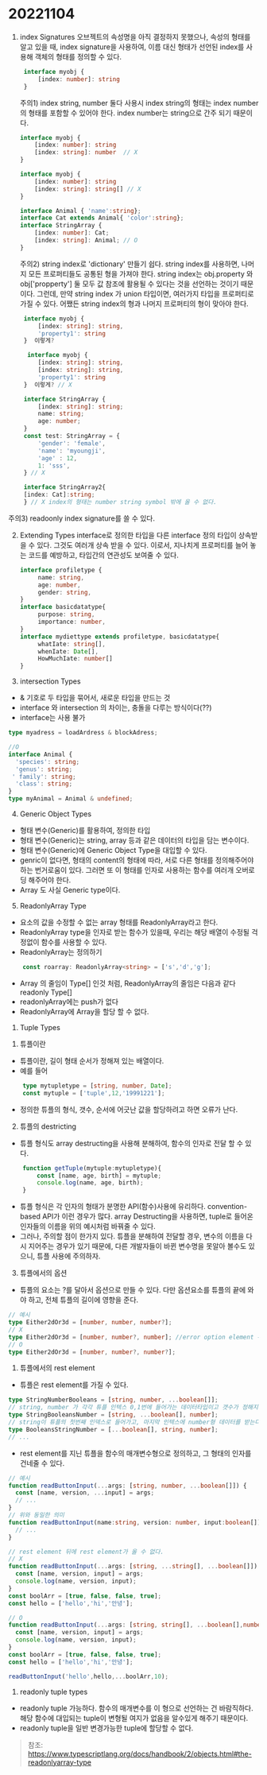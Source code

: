 # 20221104

1. index Signatures
   오브젝트의 속성명을 아직 결정하지 못했으나, 속성의 형태를 알고 있을 때, index signature을 사용하여, 이름 대신 형태가 선언된 index를 사용해 객체의 형태를 정의할 수 있다. 
   ```ts
    interface myobj {
        [index: number]: string
    }
   ```
   주의1) index string, number 둘다 사용시 index string의 형태는 index number의 형태를 포함할 수 있어야 한다. index number는 string으로 간주 되기 때문이다.
    ```ts
    interface myobj {
        [index: number]: string
        [index: string]: number  // X 
    }

    interface myobj {
        [index: number]: string
        [index: string]: string[] // X
    } 

    interface Animal { 'name':string};
    interface Cat extends Animal{ 'color':string};
    interface StringArray {
        [index: number]: Cat;
        [index: string]: Animal; // O
    }

   ```
   주의2) string index로 'dictionary' 만들기 쉽다. string index를 사용하면, 나머지 모든 프로퍼티들도 공통된 형을 가져야 한다. string index는 obj.property 와 obj['propperty'] 둘 모두 값 참조에 활용될 수 있다는 것을 선언하는 것이기 때문이다. 그런데, 만약 string index 가 union 타입이면, 여러가지 타입을 프로퍼티로 가질 수 있다. 어쨌든 string index의 형과 나머지 프로퍼티의 형이 맞아야 한다.
   ```ts
    interface myobj {
        [index: string]: string,
        'property1': string
    }  이렇게? 

     interface myobj {
        [index: string]: string,
        [index: string]: string,
        'property1': string
    }  이렇게? // X

    interface StringArray {
        [index: string]: string;
        name: string;
        age: number;
    }
    const test: StringArray = {
        'gender': 'female',
        'name': 'myoungji',
        'age' : 12,
        1: 'sss',
    } // X

    interface StringArray2{
    [index: Cat]:string;
    } // X index의 형태는 number string symbol 밖에 올 수 없다. 
   ```
주의3) readoonly index signature를 쓸 수 있다. 


2. Extending Types
   interface로 정의한 타입을 다른 interface 정의 타입이 상속받을 수 있다. 그것도 여러개 상속 받을 수 있다. 이로서, 지나치게 프로퍼티를 늘어 놓는 코드를 예방하고, 타입간의 연관성도 보여줄 수 있다. 
   ```ts
   interface profiletype {
        name: string,
        age: number,
        gender: string,
   }
   interface basicdatatype{
        purpose: string,
        importance: number,
   }
   interface mydiettype extends profiletype, basicdatatype{
        whatIate: string[],
        whenIate: Date[],
        HowMuchIate: number[]
   }
   ```


3. intersection Types
- & 기호로 두 타입을 묶어서, 새로운 타입을 만드는 것
- interface 와 intersection 의 차이는, 충돌을 다루는 방식이다(??)
- interface는 사용 불가
```ts
type myadress = loadArdress & blockAdress; 

//O
interface Animal {
  'species': string;
  'genus': string;
 ' family': string;
  'class': string;
}
type myAnimal = Animal & undefined;
```


4.  Generic Object Types
- 형태 변수(Generic)를 활용하여, 정의한 타입
- 형태 변수(Generic)는 string, array 등과 같은 데이터의 타입을 담는 변수이다. 
- 형태 변수(Generic)에 Generic Object Type을 대입할 수 있다. 
- genric이 없다면, 형태의 content의 형태에 따라, 서로 다른 형태를 정의해주어야 하는 번거로움이 있다. 그러면 또 이 형태를 인자로 사용하는 함수를 여러개 오버로딩 해주어야 한다. 
- Array 도 사실 Generic type이다.


5. ReadonlyArray Type
- 요소의 값을 수정할 수 없는 array 형태를 ReadonlyArray라고 한다.
- ReadonlyArray type을 인자로 받는 함수가 있을때, 우리는 해당 배열이 수정될 걱정없이 함수를 사용할 수 있다.
- ReadonlyArray는 정의하기
```ts
    const roarray: ReadonlyArray<string> = ['s','d','g'];
```
- Array<Type> 의 줄임이 Type[] 인것 처럼, ReadonlyArray<Type>의 줄임은 다음과 같다 readonly Type[]
- readonlyArray에는 push가 없다
- ReadonlyArray<Type>에 Array<Type>을 할당 할 수 없다. 

1. Tuple Types
1) 튜플이란
- 튜플이란, 길이 형태 순서가 정해져 있는 배열이다. 
- 예를 들어
```ts
    type mytupletype = [string, number, Date];
    const mytuple = ['tuple',12,'19991221'];
```
- 정의한 튜플의 형식, 갯수, 순서에 어긋난 값을 할당하려고 하면 오류가 난다.  
   
2) 튜플의 destricting
- 튜플 형식도 array destructing을 사용해 분해하여, 함수의 인자로 전달 할 수 있다.
```ts
    function getTuple(mytuple:mytupletype){
        const [name, age, birth] = mytuple;
        console.log(name, age, birth);
    }
```
- 튜플 형식은 각 인자의 형태가 분명한 API(함수)사용에 유리하다. convention-based API가 이런 경우가 많다. array Destructing을 사용하면, tuple로 들어온 인자들의 이름을 위의 예시처럼 바꿔줄 수 있다. 
- 그러나, 주의할 점이 한가지 있다. 튜플을 분해하여 전달할 경우, 변수의 이름을 다시 지어주는 경우가 있기 때문에, 다른 개발자들이 바뀐 변수명을 못알아 볼수도 있으니, 튜플 사용에 주의하자.

3) 튜플에서의 옵션
- 튜플의 요소는 ?를 달아서 옵션으로 만들 수 있다. 다만 옵션요소를 튜플의 끝에 와야 하고, 전체 튜플의 길이에 영향을 준다.
```ts
// 예시
type Either2dOr3d = [number, number, number?];
// X
type Either2dOr3d = [number, number?, number]; //error option element 뒤에 옵션이 아닌 요소가 올 수 없다.
// O
type Either2dOr3d = [number, number?, number?]; 
```
  
1) 튜플에서의 rest element
- 튜플은 rest element를 가질 수 있다.
```ts
type StringNumberBooleans = [string, number, ...boolean[]];
// string, number 가 각각 튜플 인텍스 0,1번에 들어가는 데이터타입이고 갯수가 정해지지 않은 몇개의 boolean타입 값들이 튜플에 추가될 수 있다.
type StringBooleansNumber = [string, ...boolean[], number];
// string이 튜플의 첫번째 인덱스로 들어가고, 마지막 인텍스에 number형 데이터를 받는다. strin과 number 사이에는 몇개의 boolean값이 들어갈 수 있다.
type BooleansStringNumber = [...boolean[], string, number];
// ...
```
- rest element를 지닌 튜플을 함수의 매개변수형으로 정의하고, 그 형태의 인자를 건네줄 수 있다. 
```ts
// 예시
function readButtonInput(...args: [string, number, ...boolean[]]) {
  const [name, version, ...input] = args;
  // ...
}
// 위와 동일한 의미
function readButtonInput(name:string, version: number, input:boolean[]) {
  // ...
}

// rest element 뒤에 rest element가 올 수 없다.
// X 
function readButtonInput(...args: [string, ...string[], ...boolean[]]) {
  const [name, version, input] = args;
  console.log(name, version, input);
}
const boolArr = [true, false, false, true];
const hello = ['hello','hi','안녕'];

// O
function readButtonInput(...args: [string, string[], ...boolean[],number]) {
  const [name, version, input] = args;
  console.log(name, version, input);
}
const boolArr = [true, false, false, true];
const hello = ['hello','hi','안녕'];

readButtonInput('hello',hello,...boolArr,10);
```

1. readonly tuple types
- readonly tuple 가능하다. 함수의 매개변수를 이 형으로 선언하는 건 바람직하다. 해당 함수에 대입되는 tuple이 변형될 여지가 없음을 알수있게 해주기 때문이다. 
- readonly tuple을 일반 변경가능한 tuple에 할당할 수 없다.


> 참조: https://www.typescriptlang.org/docs/handbook/2/objects.html#the-readonlyarray-type